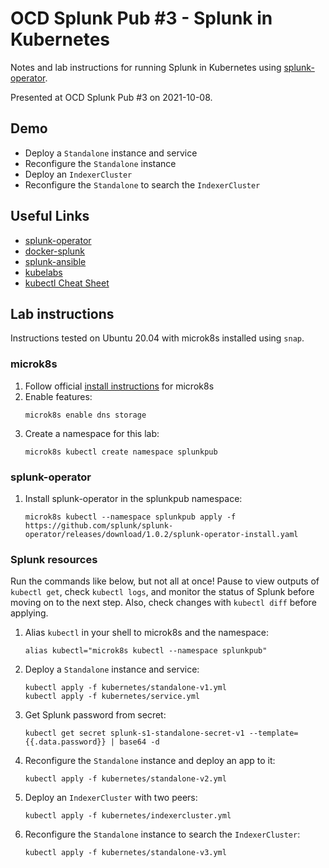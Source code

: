 # OCD Splunk Pub #3 - Splunk in Kubernetes
Notes and lab instructions for running Splunk in Kubernetes using [splunk-operator](https://github.com/splunk/splunk-operator).

Presented at OCD Splunk Pub #3 on 2021-10-08.

## Demo
- Deploy a `Standalone` instance and service
- Reconfigure the `Standalone` instance
- Deploy an `IndexerCluster`
- Reconfigure the `Standalone` to search the `IndexerCluster`

## Useful Links
- [splunk-operator](https://github.com/splunk/splunk-operator)
- [docker-splunk](https://github.com/splunk/docker-splunk)
- [splunk-ansible](https://github.com/splunk/splunk-ansible)
- [kubelabs](https://collabnix.github.io/kubelabs)
- [kubectl Cheat Sheet](https://kubernetes.io/docs/reference/kubectl/cheatsheet)

## Lab instructions
Instructions tested on Ubuntu 20.04 with microk8s installed using `snap`.

### microk8s
1. Follow official [install instructions](https://microk8s.io) for microk8s
2. Enable features:
	```
	microk8s enable dns storage
	```
3. Create a namespace for this lab:
	```
	microk8s kubectl create namespace splunkpub
	```

### splunk-operator
1. Install splunk-operator in the splunkpub namespace:
	```
	microk8s kubectl --namespace splunkpub apply -f https://github.com/splunk/splunk-operator/releases/download/1.0.2/splunk-operator-install.yaml
	```

### Splunk resources
Run the commands like below, but not all at once!
Pause to view outputs of `kubectl get`, check `kubectl logs`, and monitor the status of Splunk before moving on to the next step. Also, check changes with `kubectl diff` before applying.

1. Alias `kubectl` in your shell to microk8s and the namespace:
    ```
	alias kubectl="microk8s kubectl --namespace splunkpub"
	```

2. Deploy a `Standalone` instance and service:
	```
	kubectl apply -f kubernetes/standalone-v1.yml
	kubectl apply -f kubernetes/service.yml
	```

3. Get Splunk password from secret:
	```
	kubectl get secret splunk-s1-standalone-secret-v1 --template={{.data.password}} | base64 -d
	```

4. Reconfigure the `Standalone` instance and deploy an app to it:
	```
	kubectl apply -f kubernetes/standalone-v2.yml
	```

5. Deploy an `IndexerCluster` with two peers:
    ```
	kubectl apply -f kubernetes/indexercluster.yml
	```

6. Reconfigure the `Standalone` instance to search the `IndexerCluster`:
	```
	kubectl apply -f kubernetes/standalone-v3.yml
	```
